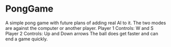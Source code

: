 # PongGame
A simple pong game with future plans of adding real AI to it. 
The two modes are against the computer or another player.
Player 1 Controls: W and S
Player 2 Controls: Up and Down arrows
The ball does get faster and can end a game quickly.
